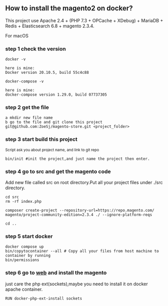 ## How to install the magento2 on docker?
This project use Apache 2.4 + (PHP 7.3 + OPCache + XDebug) + MariaDB + Redis + Elasticsearch 6.8 + magento 2.3.4.

For macOS
### step 1 check the version
```
docker -v

here is mine:
Docker version 20.10.5, build 55c4c88

docker-compose -v

here is mine:
docker-compose version 1.29.0, build 07737305
```

### step 2 get the file
```
a mkdir new file name
b go to the file and git clone this project
git@github.com:ZoeSj/magento-store.git <project_folder>
```
### step 3 start build this project
<sup>Script ask you about project name, and link to git repo</sup>
```
bin/init #init the project,and just name the project then enter.
```
### step 4 go to src and get the magento code
Add new file called src on root directory.Put all your project files under ./src directory.
```
cd src
rm -rf index.php
```
```
composer create-project --repository-url=https://repo.magento.com/ magento/project-community-edition=2.3.4 ./ --ignore-platform-reqs

cd ..
```
### step 5 start docker
```
docker compose up
bin/copytocontainer --all # Copy all your files from host machine to container by running
bin/permissions
```
### step 6 go to [web](http://local.magento.com:8028/) and install the magento
just care the php ext(sockets),maybe you need to install it on docker apache container.
```
RUN docker-php-ext-install sockets
```